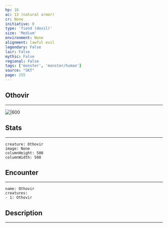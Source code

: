 ```yaml
---
hp: 16
ac: 13 (natural armor)
cr: None
initiative: 0
type: 'fiend (devil)'    
size: 'Medium'
environment: None
alignment: lawful evil
legendary: False
lair: False
mythic: False
regional: False
tags: ['monster', 'monster/human']
source: "SKT"
page: 255
---
```


## Othovir
---

![|600](D:/Program%20Files/5e.tools/img/bestiary/SKT/Othovir.jpg)

## Stats
---

```statblock
creature: Othovir
image: None
columnHeight: 500
columnWidth: 500
```

## Encounter
---

```encounter-table
name: Othovir
creatures:
- 1: Othovir
```

## Description
---




